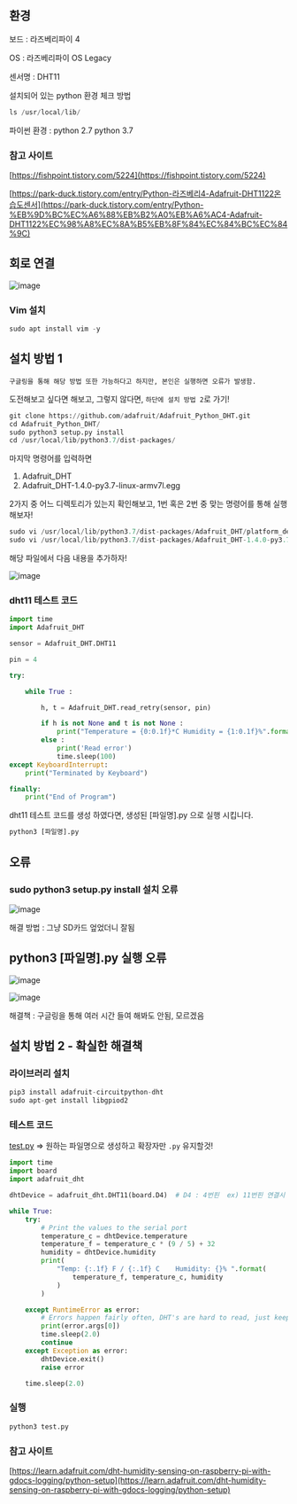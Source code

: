 ## 환경

보드 : 라즈베리파이 4

OS : 라즈베리파이 OS Legacy

센서명 : DHT11

설치되어 있는 python 환경 체크 방법

```python
ls /usr/local/lib/
```

파이썬 환경 : python 2.7 python 3.7

### 참고 사이트

[https://fishpoint.tistory.com/5224](https://fishpoint.tistory.com/5224)

[https://park-duck.tistory.com/entry/Python-라즈베리4-Adafruit-DHT1122온습도센서](https://park-duck.tistory.com/entry/Python-%EB%9D%BC%EC%A6%88%EB%B2%A0%EB%A6%AC4-Adafruit-DHT1122%EC%98%A8%EC%8A%B5%EB%8F%84%EC%84%BC%EC%84%9C)

## 회로 연결

![image](https://user-images.githubusercontent.com/99601412/184351381-1202e767-f4be-4093-b671-0bea2f2af569.png)

### Vim 설치

```python
sudo apt install vim -y
```

## 설치 방법 1

`구글링을 통해 해당 방법 또한 가능하다고 하지만, 본인은 실행하면 오류가 발생함.`

도전해보고 싶다면 해보고, 그렇지 않다면, `하단에 설치 방법 2`로 가기!

```python
git clone https://github.com/adafruit/Adafruit_Python_DHT.git
cd Adafruit_Python_DHT/
sudo python3 setup.py install
cd /usr/local/lib/python3.7/dist-packages/
```

마지막 명령어를 입력하면

1. Adafruit_DHT
2. Adafruit_DHT-1.4.0-py3.7-linux-armv7l.egg

2가지 중 어느 디렉토리가 있는지 확인해보고, 1번 혹은 2번 중 맞는 명령어를 통해 실행해보자!

```python
sudo vi /usr/local/lib/python3.7/dist-packages/Adafruit_DHT/platform_detect.py
sudo vi /usr/local/lib/python3.7/dist-packages/Adafruit_DHT-1.4.0-py3.7-linux-armv7l.egg/Adafruit_DHT/platform_detect.py
```

해당 파일에서 다음 내용을 추가하자!

![image](https://user-images.githubusercontent.com/99601412/184351438-467d1e07-f29a-4d4d-8568-dde1d5a10eec.png)

### dht11 테스트 코드

```python
import time
import Adafruit_DHT

sensor = Adafruit_DHT.DHT11

pin = 4

try:

    while True :

        h, t = Adafruit_DHT.read_retry(sensor, pin)

        if h is not None and t is not None :
            print("Temperature = {0:0.1f}*C Humidity = {1:0.1f}%".format(t, h))
        else :
            print('Read error')
            time.sleep(100)
except KeyboardInterrupt:
    print("Terminated by Keyboard")

finally:
    print("End of Program")
```

dht11 테스트 코드를 생성 하였다면, 생성된 [파일명].py 으로 실행 시킵니다.

```python
python3 [파일명].py
```

## 오류

### sudo python3 setup.py install 설치 오류

![image](https://user-images.githubusercontent.com/99601412/184351486-5c5357e5-454a-4e8d-b380-e100cfc3b26c.png)

해결 방법 : 그냥 SD카드 엎었더니 잘됨

## python3 [파일명].py 실행 오류

![image](https://user-images.githubusercontent.com/99601412/184351626-eb08ec22-95fd-44aa-aeaf-8efa0040573c.png)

![image](https://user-images.githubusercontent.com/99601412/184351595-957e6c4d-ef76-4117-8e8f-63044af8ec6f.png)

해결책 : 구글링을 통해 여러 시간 들여 해봐도 안됨, 모르겠음

## 설치 방법 2 - 확실한 해결책

### 라이브러리 설치

```python
pip3 install adafruit-circuitpython-dht
sudo apt-get install libgpiod2
```

### 테스트 코드

[test.py](http://test.py) ⇒ 원하는 파일명으로 생성하고 확장자만 `.py` 유지할것!

```python
import time
import board
import adafruit_dht

dhtDevice = adafruit_dht.DHT11(board.D4)  # D4 : 4번핀  ex) 11번핀 연결시 D11로 변경

while True:
    try:
        # Print the values to the serial port
        temperature_c = dhtDevice.temperature
        temperature_f = temperature_c * (9 / 5) + 32
        humidity = dhtDevice.humidity
        print(
            "Temp: {:.1f} F / {:.1f} C    Humidity: {}% ".format(
                temperature_f, temperature_c, humidity
            )
        )

    except RuntimeError as error:
        # Errors happen fairly often, DHT's are hard to read, just keep going
        print(error.args[0])
        time.sleep(2.0)
        continue
    except Exception as error:
        dhtDevice.exit()
        raise error

    time.sleep(2.0)
```

### 실행

```python
python3 test.py
```

### 참고 사이트

[https://learn.adafruit.com/dht-humidity-sensing-on-raspberry-pi-with-gdocs-logging/python-setup](https://learn.adafruit.com/dht-humidity-sensing-on-raspberry-pi-with-gdocs-logging/python-setup)
